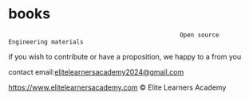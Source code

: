 # books
                                                    Open source Engineering materials 

if you wish to contribute  or have a proposition, we happy to a from you 

contact email:elitelearnersacademy2024@gmail.com

https://www.elitelearnersacademy.com
© Elite Learners  Academy
